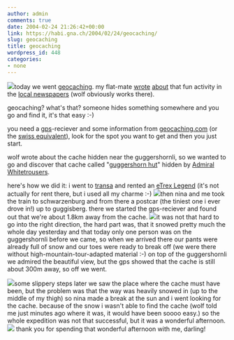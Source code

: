 ```yaml
---
author: admin
comments: true
date: 2004-02-24 21:26:42+00:00
link: https://habi.gna.ch/2004/02/24/geocaching/
slug: geocaching
title: geocaching
wordpress_id: 448
categories:
- none
---
```


[![](https://habi.gna.ch/blog/images/DSC03056-tm.jpg)](https://habi.gna.ch/blog/images/DSC03056.jpg)today we went [geocaching](http://www.geocaching.com/about/).
my flat-mate [wrote](http://www.espace.ch/medien/archiv/details.asp?newspaper=bz&vID=381286) [about](http://www.espace.ch/medien/archiv/details.asp?newspaper=bz&vID=381287) that fun activity in the [local newspapers](http://espace.ch/) (wolf obviously works there).  

geocaching? what's that?
someone hides something somewhere and you go and find it, it's that easy :-)

you need a [gps](http://directory.google.com/Top/Science/Earth_Sciences/Geomatics/GPS_-_Global_Positioning_System/)-reciever and some information from [geocaching.com](http://www.geocaching.com/) (or the [swiss equivalent](http://swissgeocache.ch/)), look for the spot you want to get and then you just start.

wolf wrote about the cache hidden near the guggershornli, so we wanted to go and discover that cache called "[guggershorn hut](http://www.geocaching.com/seek/cache_details.aspx?pf=&ID=103288&decrypt=&log=)" hidden by [Admiral Whitetrousers](http://www.geocaching.com/seek/nearest.aspx?ul=admiral+whitetrousers&submit4=Find).

here's how we did it: i went to [transa](http://transa.ch/deutsch/traveloutdoor/filialen/bern/index.html) and rented an [eTrex Legend](http://www.garmin.com/products/etrexLegend/) (it's not actually for rent there, but i used all my charme :-)
[![](https://habi.gna.ch/blog/images/DSC03041-tm.jpg)](https://habi.gna.ch/blog/images/DSC03041.jpg)then nina and me took the train to schwarzenburg and from there a postcar (the tiniest one i ever drove in!) up to guggisberg. there we started the gps-reciever and found out that we're about 1.8km away from the cache. 
[![](https://habi.gna.ch/blog/images/DSC03048-tm.jpg)](https://habi.gna.ch/blog/images/DSC03048.jpg)it was not that hard to go into the right direction, the hard part was, that it snowed pretty much the whole day yesterday and that today only one person was on the guggershornli before we came, so when we arrived there our pants were already full of snow and our toes were ready to break off (we were there without high-mountain-tour-adapted material :-)
on top of the guggershornli we admired the beautiful view, but the gps showed that the cache is still about 300m away, so off we went.  

[![](https://habi.gna.ch/blog/images/DSC03057-tm.jpg)](https://habi.gna.ch/blog/images/DSC03057.jpg)some slippery steps later we saw the place where the cache must have been, but the problem was that the way was heavily snowed in (up to the middle of my thigh) so nina made a break at the sun and i went looking for the cache. because of the snow i wasn't able to find the cache (wolf told me just minutes ago where it was, it would have been soooo easy.) so the whole expedition was not that successful, but it was a wonderful afternoon.
[![](https://habi.gna.ch/blog/images/DSC03054-tm.jpg)](https://habi.gna.ch/blog/images/DSC03054.jpg) thank you for spending that wonderful afternoon with me, darling!

